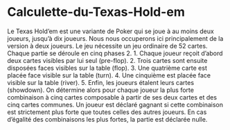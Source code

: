 # Calculette-du-Texas-Hold-em
Le Texas Hold’em est une variante de Poker qui se joue à au moins deux joueurs, jusqu’à dix joueurs. Nous nous occuperons ici principalement de la version à deux joueurs. Le jeu nécessite un jeu ordinaire de 52 cartes. Chaque partie se déroule en cinq phases 2. 1. Chaque joueur reçoit d’abord deux cartes visibles par lui seul (pre-flop). 2. Trois cartes sont ensuite disposées faces visibles sur la table (flop). 3. Une quatrième carte est placée face visible sur la table (turn). 4. Une cinquième est placée face visible sur la table (river). 5. Enfin, les joueurs étalent leurs cartes (showdown). On détermine alors pour chaque joueur la plus forte combinaison à cinq cartes composable à partir de ses deux cartes et des cinq cartes communes. Un joueur est déclaré gagnant si cette combinaison est strictement plus forte que toutes celles des autres joueurs. En cas d’égalité des combinaisons les plus fortes, la partie est déclarée nulle.
